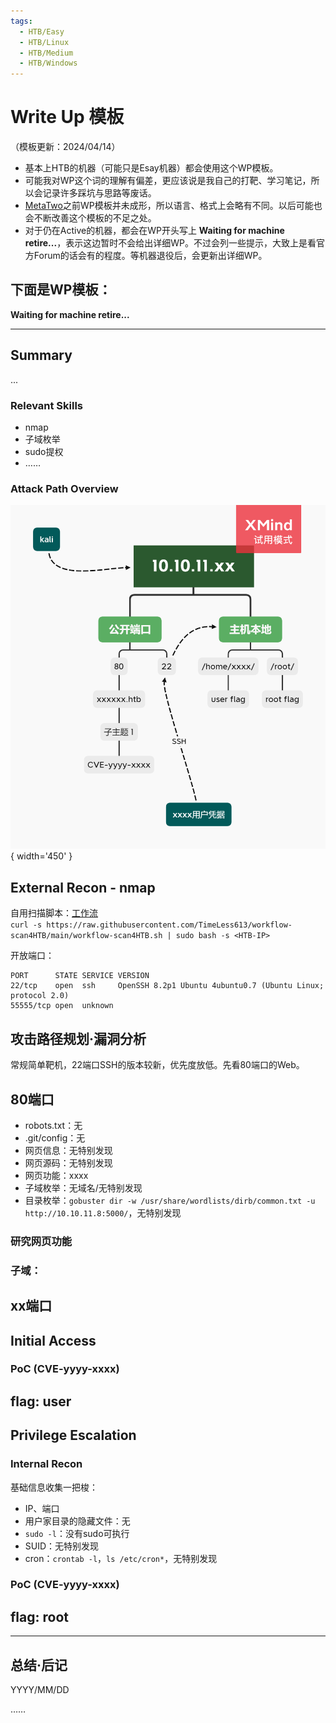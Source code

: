 ```yaml
---
tags:
  - HTB/Easy
  - HTB/Linux
  - HTB/Medium
  - HTB/Windows
---
```


# Write Up 模板

（模板更新：2024/04/14）

- 基本上HTB的机器（可能只是Esay机器）都会使用这个WP模板。
- 可能我对WP这个词的理解有偏差，更应该说是我自己的打靶、学习笔记，所以会记录许多踩坑与思路等废话。
- [MetaTwo](../WriteUp/HTB-MetaTwo.md)之前WP模板并未成形，所以语言、格式上会略有不同。以后可能也会不断改善这个模板的不足之处。
- 对于仍在Active的机器，都会在WP开头写上 **Waiting for machine retire...**，表示这边暂时不会给出详细WP。不过会列一些提示，大致上是看官方Forum的话会有的程度。等机器退役后，会更新出详细WP。


下面是WP模板：
------------

**Waiting for machine retire...**

---

## Summary

...

### Relevant Skills

- nmap
- 子域枚举
- sudo提权
- ……

### Attack Path Overview

![attack-path](./AttackPath/HTB-template.png){ width='450' }


## External Recon - nmap

自用扫描脚本：[工作流](https://github.com/TimeLess613/workflow-scan4HTB/blob/main/workflow-scan4HTB.sh)  
`curl -s https://raw.githubusercontent.com/TimeLess613/workflow-scan4HTB/main/workflow-scan4HTB.sh | sudo bash -s <HTB-IP>`

开放端口：
```
PORT      STATE SERVICE VERSION
22/tcp    open  ssh     OpenSSH 8.2p1 Ubuntu 4ubuntu0.7 (Ubuntu Linux; protocol 2.0)
55555/tcp open  unknown
```

## 攻击路径规划·漏洞分析

常规简单靶机，22端口SSH的版本较新，优先度放低。先看80端口的Web。


## 80端口

- robots.txt：无
- .git/config：无
- 网页信息：无特别发现
- 网页源码：无特别发现
- 网页功能：xxxx
- 子域枚举：无域名/无特别发现
- 目录枚举：`gobuster dir -w /usr/share/wordlists/dirb/common.txt -u http://10.10.11.8:5000/`，无特别发现

### 研究网页功能

### 子域：

## xx端口



## Initial Access

### PoC (CVE-yyyy-xxxx)


## flag: user




## Privilege Escalation

### Internal Recon

基础信息收集一把梭：

- IP、端口
- 用户家目录的隐藏文件：无
- `sudo -l`：没有sudo可执行
- SUID：无特别发现
- cron：`crontab -l`，`ls /etc/cron*`，无特别发现

### PoC (CVE-yyyy-xxxx)







## flag: root


---

## 总结·后记

YYYY/MM/DD

……